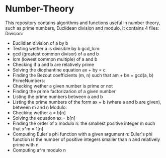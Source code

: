 # Number-Theory
This repository contains algorithms and functions useful in number theory, such as prime numbers, Euclidean division and modulo.
It contains 4 files:
 Division:
  - Euclidian division of a by b
  - Testing wether a is divisible by b
 gcd_lcm:
  - gcd (greatest common divisor) of a and b
  - lcm (lowest common multiple) of a and b
  - Checking if a and b are relatively prime
  - Solving the diophantine equation ax + by = c
  - Finding the Bezout coefficients (m, n) such that am + bn = gcd(a, b)
 PrimeNumbers:
  - Checking wether a given number is prime or not
  - Finding the prime factorizarion of a given number
  - Listing the prime numbers between a and b
  - Listing the prime numbers of the form ax + b (where a and b are given), 
     between m and n
 Modulo:
  - Checking wether a = b[n]
  - Solving the equation ax = b[n]
  - Finding the order of x modulo n: the smallest positive integer m such that
     x^m = 1[n]
  - Computing Euler's phi function with a given argument n: Euler's phi function is the
     number of positive integers smaller than n and relatively prime with n
  - Computing a^m modulo n